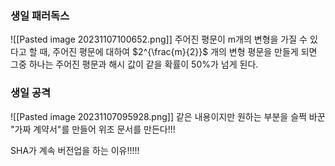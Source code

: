### 생일 패러독스
![[Pasted image 20231107100652.png]]
주어진 평문이 m개의 변형을 가질 수 있다고 할 때,
주어진 평문에 대하여 $2^{\frac{m}{2}}$ 개의 변형 평문을 만들게 되면 
그중 하나는 주어진 평문과 해시 값이 같을 확률이 50%가 넘게 된다.
### 생일 공격
![[Pasted image 20231107095928.png]]
같은 내용이지만 원하는 부분을 슬쩍 바꾼 "가짜 계약서"를 만들어
위조 문서를 만든다!!!


SHA가 계속 버전업을 하는 이유!!!!!